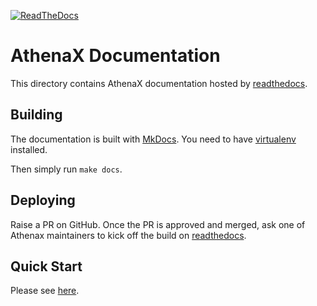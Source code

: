 [![ReadTheDocs][doc-img]][doc]

# AthenaX Documentation

This directory contains AthenaX documentation hosted by [readthedocs][doc].

## Building

The documentation is built with [MkDocs](http://www.mkdocs.org/).
You need to have [virtualenv](https://virtualenv.pypa.io/en/stable/) installed.

Then simply run `make docs`.

## Deploying

Raise a PR on GitHub. Once the PR is approved and merged,
ask one of Athenax maintainers to kick off the build on [readthedocs](https://readthedocs.org/projects/athenax/).

## Quick Start

Please see [here](getting_started.md).

[doc-img]: https://readthedocs.org/projects/athenax/badge/?version=latest
[doc]: http://athenax.readthedocs.org/en/latest/
